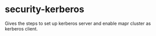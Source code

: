 # security-kerberos

Gives the steps to set up kerberos server and enable mapr cluster as kerberos client. 
